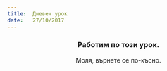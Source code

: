 ```yaml
---
title:  Дневен урок
date:   27/10/2017
---
```


### <center>Работим по този урок.</center>
<center>Моля, върнете се по-късно.</center>